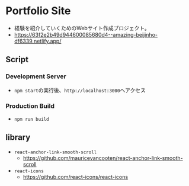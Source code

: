 # Portfolio Site

- 経験を紹介していくためのWebサイト作成プロジェクト。
- https://63f2e2b49d944600085680d4--amazing-beijinho-df6339.netlify.app/
## Script
### Development Server
- `npm start`の実行後、`http://localhost:3000`へアクセス

### Production Build
- `npm run build`

## library
- `react-anchor-link-smooth-scroll`
    - https://github.com/mauricevancooten/react-anchor-link-smooth-scroll
- `react-icons`
    - https://github.com/react-icons/react-icons
